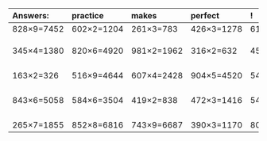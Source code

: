 | Answers: | practice | makes | perfect | ! |
| :--- | :--- | :--- | :--- | :--- |
| 828×9=7452 | 602×2=1204 | 261×3=783 | 426×3=1278 | 613×2=1226 | 
|   |   |   |   |   | 
|   |   |   |   |   | 
|   |   |   |   |   | 
| 345×4=1380 | 820×6=4920 | 981×2=1962 | 316×2=632 | 459×5=2295 | 
|   |   |   |   |   | 
|   |   |   |   |   | 
|   |   |   |   |   | 
|   |   |   |   |   | 
| 163×2=326 | 516×9=4644 | 607×4=2428 | 904×5=4520 | 549×9=4941 | 
|   |   |   |   |   | 
|   |   |   |   |   | 
|   |   |   |   |   | 
|   |   |   |   |   | 
| 843×6=5058 | 584×6=3504 | 419×2=838 | 472×3=1416 | 540×2=1080 | 
|   |   |   |   |   | 
|   |   |   |   |   | 
|   |   |   |   |   | 
|   |   |   |   |   | 
| 265×7=1855 | 852×8=6816 | 743×9=6687 | 390×3=1170 | 807×5=4035 | 
